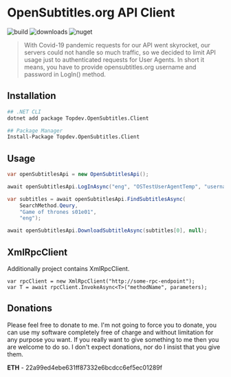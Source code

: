 # OpenSubtitles.org API Client

![build](https://github.com/tomaspavlic/opensubtitles-api/workflows/build/badge.svg)
![downloads](https://img.shields.io/nuget/dt/Topdev.OpenSubtitles.Client)
![nuget](https://img.shields.io/nuget/v/Topdev.OpenSubtitles.Client)

> With Covid-19 pandemic requests for our API went skyrocket, our servers could not handle so much traffic, so we decided to limit API usage just to authenticated requests for User Agents. In short it means, you have to provide opensubtitles.org username and password in LogIn() method.

## Installation
```bash
## .NET CLI
dotnet add package Topdev.OpenSubtitles.Client

## Package Manager
Install-Package Topdev.OpenSubtitles.Client
```

## Usage
```csharp
var openSubtitlesApi = new OpenSubtitlesApi();

await openSubtitlesApi.LogInAsync("eng", "OSTestUserAgentTemp", "username", "password");

var subtitles = await openSubtitlesApi.FindSubtitlesAsync(
    SearchMethod.Qeury,
    "Game of thrones s01e01",
    "eng");

await openSubtitlesApi.DownloadSubtitleAsync(subtitles[0], null);
```

## XmlRpcClient

Additionally project contains XmlRpcClient.

```
var rpcClient = new XmlRpcClient("http://some-rpc-endpoint");
var T = await rpcClient.InvokeAsync<T>("methodName", parameters);
```

## Donations
Please feel free to donate to me. I'm not going to force you to donate, you can use my software completely free of charge and without limitation for any purpose you want. If you really want to give something to me then you are welcome to do so. I don't expect donations, nor do I insist that you give them.

**ETH** - 22a99ed4ebe631ff87332e6bcdcc6ef5ec01289f
